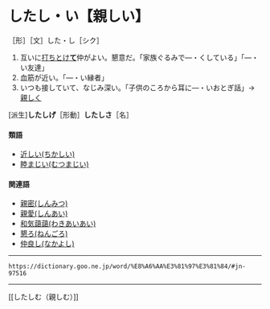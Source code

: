 # したし・い【親しい】

［形］［文］した・し［シク］

1. 互いに[打ちとけ**て**](うちとける（打ち解ける）)仲がよい。懇意だ。「家族ぐるみで―・くしている」「―・い友達」
2. 血筋が近い。「―・い縁者」
3. いつも接していて、なじみ深い。「子供のころから耳に―・いおとぎ話」→[親しく](https://dictionary.goo.ne.jp/word/%E8%A6%AA%E3%81%97%E3%81%8F/#jn-97522)
    

\[派生\]**したしげ**［形動］**したしさ**［名］

#### 類語

-   [近しい(ちかしい)](https://dictionary.goo.ne.jp/word/%E8%BF%91%E3%81%97%E3%81%84/#jn-141186)
-   [睦まじい(むつまじい)](https://dictionary.goo.ne.jp/word/%E7%9D%A6%E3%81%BE%E3%81%98%E3%81%84/#jn-215632)

#### 関連語

-   [親密(しんみつ)](https://dictionary.goo.ne.jp/word/%E8%A6%AA%E5%AF%86/#jn-115700)
-   [親愛(しんあい)](https://dictionary.goo.ne.jp/word/%E8%A6%AA%E6%84%9B/#jn-113356)
-   [和気藹藹(わきあいあい)](https://dictionary.goo.ne.jp/word/%E5%92%8C%E6%B0%97%E9%9D%84%E9%9D%84/#jn-237807)
-   [懇ろ(ねんごろ)](https://dictionary.goo.ne.jp/word/%E6%87%87%E3%82%8D_%28%E3%81%AD%E3%82%93%E3%81%94%E3%82%8D%29/#jn-170943)
-   [仲良し(なかよし)](https://dictionary.goo.ne.jp/word/%E4%BB%B2%E8%89%AF%E3%81%97/#jn-163477)

---
`https://dictionary.goo.ne.jp/word/%E8%A6%AA%E3%81%97%E3%81%84/#jn-97516`

---
[[したしむ（親しむ）]]